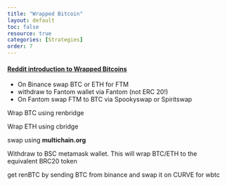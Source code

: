 ```yaml
---
title: "Wrapped Bitcoin"
layout: default
toc: false
resource: true 
categories: [Strategies] 
order: 7
---
```

#### [Reddit introduction to Wrapped Bitcoins](https://www.reddit.com/r/CryptoCurrency/comments/mh2oc7/defi_explained_wrapped_bitcoin/)
* On Binance swap BTC or ETH for FTM
* withdraw to Fantom wallet via Fantom (not ERC 20!)
* On Fantom swap FTM to BTC via Spookyswap or Spiritswap

Wrap BTC using renbridge

Wrap ETH using cbridge

swap using **multichain.org**

Withdraw to BSC metamask wallet. This will wrap BTC/ETH to the equivalent BRC20 token

get renBTC by sending BTC from binance and swap it on CURVE for wbtc
